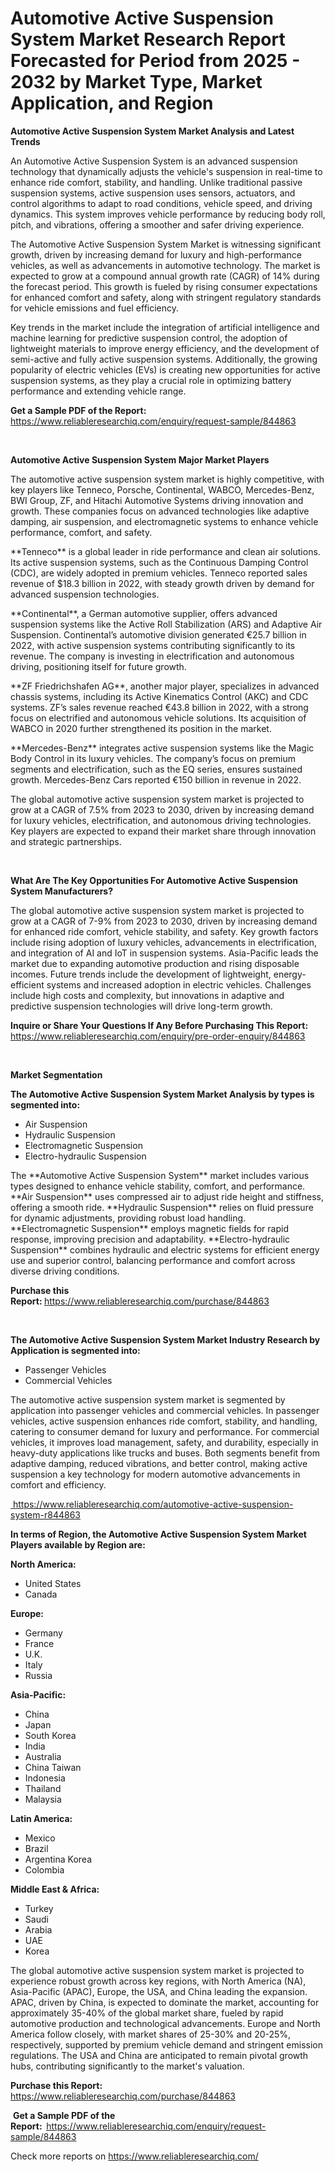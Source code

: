 <p><h1>Automotive Active Suspension System Market Research Report Forecasted for Period from 2025 -  2032 by Market Type, Market Application, and Region</h1></p><p><strong>Automotive Active Suspension System Market Analysis and Latest Trends</strong></p>
<p><p>An Automotive Active Suspension System is an advanced suspension technology that dynamically adjusts the vehicle's suspension in real-time to enhance ride comfort, stability, and handling. Unlike traditional passive suspension systems, active suspension uses sensors, actuators, and control algorithms to adapt to road conditions, vehicle speed, and driving dynamics. This system improves vehicle performance by reducing body roll, pitch, and vibrations, offering a smoother and safer driving experience.</p><p>The Automotive Active Suspension System Market is witnessing significant growth, driven by increasing demand for luxury and high-performance vehicles, as well as advancements in automotive technology. The market is expected to grow at a compound annual growth rate (CAGR) of 14% during the forecast period. This growth is fueled by rising consumer expectations for enhanced comfort and safety, along with stringent regulatory standards for vehicle emissions and fuel efficiency.</p><p>Key trends in the market include the integration of artificial intelligence and machine learning for predictive suspension control, the adoption of lightweight materials to improve energy efficiency, and the development of semi-active and fully active suspension systems. Additionally, the growing popularity of electric vehicles (EVs) is creating new opportunities for active suspension systems, as they play a crucial role in optimizing battery performance and extending vehicle range.</p></p>
<p><strong>Get a Sample PDF of the Report:&nbsp;</strong> <a href="https://www.reliableresearchiq.com/enquiry/request-sample/844863?utm_campaign=1117&utm_medium=2&utm_source=Github&utm_content=ia&utm_term=21012025&utm_id=automotive-active-suspension-system">https://www.reliableresearchiq.com/enquiry/request-sample/844863</a></p>
<p>&nbsp;</p>
<p><strong>Automotive Active Suspension System Major Market Players</strong></p>
<p><p>The automotive active suspension system market is highly competitive, with key players like Tenneco, Porsche, Continental, WABCO, Mercedes-Benz, BWI Group, ZF, and Hitachi Automotive Systems driving innovation and growth. These companies focus on advanced technologies like adaptive damping, air suspension, and electromagnetic systems to enhance vehicle performance, comfort, and safety.</p><p>**Tenneco** is a global leader in ride performance and clean air solutions. Its active suspension systems, such as the Continuous Damping Control (CDC), are widely adopted in premium vehicles. Tenneco reported sales revenue of $18.3 billion in 2022, with steady growth driven by demand for advanced suspension technologies.</p><p>**Continental**, a German automotive supplier, offers advanced suspension systems like the Active Roll Stabilization (ARS) and Adaptive Air Suspension. Continental’s automotive division generated €25.7 billion in 2022, with active suspension systems contributing significantly to its revenue. The company is investing in electrification and autonomous driving, positioning itself for future growth.</p><p>**ZF Friedrichshafen AG**, another major player, specializes in advanced chassis systems, including its Active Kinematics Control (AKC) and CDC systems. ZF’s sales revenue reached €43.8 billion in 2022, with a strong focus on electrified and autonomous vehicle solutions. Its acquisition of WABCO in 2020 further strengthened its position in the market.</p><p>**Mercedes-Benz** integrates active suspension systems like the Magic Body Control in its luxury vehicles. The company’s focus on premium segments and electrification, such as the EQ series, ensures sustained growth. Mercedes-Benz Cars reported €150 billion in revenue in 2022.</p><p>The global automotive active suspension system market is projected to grow at a CAGR of 7.5% from 2023 to 2030, driven by increasing demand for luxury vehicles, electrification, and autonomous driving technologies. Key players are expected to expand their market share through innovation and strategic partnerships.</p></p>
<p>&nbsp;</p>
<p><strong>What Are The Key Opportunities For Automotive Active Suspension System Manufacturers?</strong></p>
<p><p>The global automotive active suspension system market is projected to grow at a CAGR of 7-9% from 2023 to 2030, driven by increasing demand for enhanced ride comfort, vehicle stability, and safety. Key growth factors include rising adoption of luxury vehicles, advancements in electrification, and integration of AI and IoT in suspension systems. Asia-Pacific leads the market due to expanding automotive production and rising disposable incomes. Future trends include the development of lightweight, energy-efficient systems and increased adoption in electric vehicles. Challenges include high costs and complexity, but innovations in adaptive and predictive suspension technologies will drive long-term growth.</p></p>
<p><strong>Inquire or Share Your Questions If Any Before Purchasing This Report:</strong> <a href="https://www.reliableresearchiq.com/enquiry/pre-order-enquiry/844863?utm_campaign=1117&utm_medium=2&utm_source=Github&utm_content=ia&utm_term=21012025&utm_id=automotive-active-suspension-system">https://www.reliableresearchiq.com/enquiry/pre-order-enquiry/844863</a></p>
<p>&nbsp;</p>
<p><strong>Market Segmentation</strong></p>
<p><strong>The Automotive Active Suspension System Market Analysis by types is segmented into:</strong></p>
<p><ul><li>Air Suspension</li><li>Hydraulic Suspension</li><li>Electromagnetic Suspension</li><li>Electro-hydraulic Suspension</li></ul></p>
<p><p>The **Automotive Active Suspension System** market includes various types designed to enhance vehicle stability, comfort, and performance. **Air Suspension** uses compressed air to adjust ride height and stiffness, offering a smooth ride. **Hydraulic Suspension** relies on fluid pressure for dynamic adjustments, providing robust load handling. **Electromagnetic Suspension** employs magnetic fields for rapid response, improving precision and adaptability. **Electro-hydraulic Suspension** combines hydraulic and electric systems for efficient energy use and superior control, balancing performance and comfort across diverse driving conditions.</p></p>
<p><strong>Purchase this Report:&nbsp;</strong><a href="https://www.reliableresearchiq.com/purchase/844863?utm_campaign=1117&utm_medium=2&utm_source=Github&utm_content=ia&utm_term=21012025&utm_id=automotive-active-suspension-system">https://www.reliableresearchiq.com/purchase/844863</a></p>
<p>&nbsp;</p>
<p><strong>The Automotive Active Suspension System Market Industry Research by Application is segmented into:</strong></p>
<p><ul><li>Passenger Vehicles</li><li>Commercial Vehicles</li></ul></p>
<p><p>The automotive active suspension system market is segmented by application into passenger vehicles and commercial vehicles. In passenger vehicles, active suspension enhances ride comfort, stability, and handling, catering to consumer demand for luxury and performance. For commercial vehicles, it improves load management, safety, and durability, especially in heavy-duty applications like trucks and buses. Both segments benefit from adaptive damping, reduced vibrations, and better control, making active suspension a key technology for modern automotive advancements in comfort and efficiency.</p></p>
<p><a href="https://www.reliableresearchiq.com/automotive-active-suspension-system-r844863?utm_campaign=1117&utm_medium=2&utm_source=Github&utm_content=ia&utm_term=21012025&utm_id=automotive-active-suspension-system">&nbsp;https://www.reliableresearchiq.com/automotive-active-suspension-system-r844863</a></p>
<p><strong>In terms of Region, the Automotive Active Suspension System Market Players available by Region are:</strong></p>
<p>
    <p> <strong> North America: </strong>
        <ul>
            <li>United States</li>
            <li>Canada</li>
        </ul>
        </p> 
    <p> <strong> Europe: </strong>
        <ul>
            <li>Germany</li>
            <li>France</li>
            <li>U.K.</li>
            <li>Italy</li>
            <li>Russia</li>
        </ul>
        </p> 
    <p> <strong> Asia-Pacific: </strong>
        <ul>
            <li>China</li>
            <li>Japan</li>
            <li>South Korea</li>
            <li>India</li>
            <li>Australia</li>
            <li>China Taiwan</li>
            <li>Indonesia</li>
            <li>Thailand</li>
            <li>Malaysia</li>
        </ul>
        </p> 
    <p> <strong> Latin America: </strong>
        <ul>
            <li>Mexico</li>
            <li>Brazil</li>
            <li>Argentina Korea</li>
            <li>Colombia</li>
        </ul>
        </p> 
    <p> <strong> Middle East & Africa: </strong>
        <ul>
            <li>Turkey</li>
            <li>Saudi</li>
            <li>Arabia</li>
            <li>UAE</li>
            <li>Korea</li>
        </ul>
    </p>
    </p>
<p><p>The global automotive active suspension system market is projected to experience robust growth across key regions, with North America (NA), Asia-Pacific (APAC), Europe, the USA, and China leading the expansion. APAC, driven by China, is expected to dominate the market, accounting for approximately 35-40% of the global market share, fueled by rapid automotive production and technological advancements. Europe and North America follow closely, with market shares of 25-30% and 20-25%, respectively, supported by premium vehicle demand and stringent emission regulations. The USA and China are anticipated to remain pivotal growth hubs, contributing significantly to the market's valuation.</p></p>
<p><strong>Purchase this Report: </strong><a href="https://www.reliableresearchiq.com/purchase/844863?utm_campaign=1117&utm_medium=2&utm_source=Github&utm_content=ia&utm_term=21012025&utm_id=automotive-active-suspension-system">https://www.reliableresearchiq.com/purchase/844863</a></p>
<p>&nbsp;<strong>Get a Sample PDF of the Report:&nbsp;&nbsp;</strong><a href="https://www.reliableresearchiq.com/enquiry/request-sample/844863?utm_campaign=1117&utm_medium=2&utm_source=Github&utm_content=ia&utm_term=21012025&utm_id=automotive-active-suspension-system">https://www.reliableresearchiq.com/enquiry/request-sample/844863</a></p>
<p><strong></strong></p>
<p>Check more reports on <a href="https://www.reliableresearchiq.com/?utm_campaign=1117&utm_medium=2&utm_source=Github&utm_content=ia&utm_term=21012025&utm_id=automotive-active-suspension-system">https://www.reliableresearchiq.com/</a></p>
